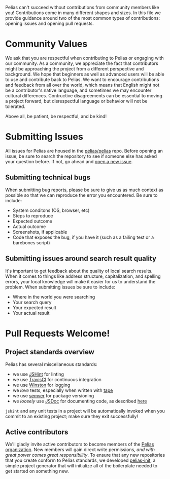 Pelias can't succeed without contributions from community members like you! Contributions come in many different shapes and sizes. In this file we provide guidance around two of the most common types of contributions: opening issues and opening pull requests.

# Community Values 

We ask that you are respectful when contributing to Pelias or engaging with our community. As a community, we appreciate the fact that contributors might be approaching the project from a different perspective and background. We hope that beginners as well as advanced users will be able to use and contribute back to Pelias. We want to encourage contributions and feedback from all over the world, which means that English might not be a contributor's native language, and sometimes we may encounter cultural differences. Contructive disagreements can be essential to moving a project forward, but disrespectful language or behavior will not be tolerated. 

Above all, be patient, be respectful, and be kind!

# Submitting Issues

All issues for Pelias are housed in the [pelias/pelias](https://github.com/pelias/pelias) repo. Before opening an issue, be sure to search the repository to see if someone else has asked your question before. If not, go ahead and [open a new issue](https://github.com/pelias/pelias/issues/new).

## Submitting technical bugs

When submitting bug reports, please be sure to give us as much context as possible so that we can reproduce the error you encountered. Be sure to include:
- System conditons (OS, browser, etc)
- Steps to reproduce
- Expected outcome
- Actual outcome
- Screenshots, if applicable
- Code that exposes the bug, if you have it (such as a failing test or a barebones script)

## Submitting issues around search result quality

It's important to get feedback about the quality of local search results. When it comes to things like address structure, capitalization, and spelling errors, your local knowledge will make it easier for us to understand the problem. When submitting issues be sure to include:
- Where in the world you were searching
- Your search query
- Your expected result
- Your actual result


# Pull Requests Welcome!

## Project standards overview

Pelias has several miscellaneous standards:

- we use [JSHint](http://jshint.com/docs/) for linting
- we use [TravisCI](https://travis-ci.org/) for continuous integration
- we use [Winston](https://www.npmjs.com/package/winston) for logging
- we *love* tests, especially when written with [tape](https://github.com/substack/tape)
- we use [semver](http://semver.org/) for package versioning
- we *loosely* use [JSDoc](http://usejsdoc.org/index.html) for documenting code, as described [here](in_code_documentation_guidelines.md)

`jshint` and any unit tests in a project will be automatically invoked when you commit to an existing project; make
sure they exit successfully!

## Active contributors

We'll gladly invite active contributors to become members of the [Pelias organization](https://github.com/pelias). New
members will gain direct write permissions, *and with great power comes great responsibility*. To ensure that any new
repositories that you create conform to Pelias standards, we developed [pelias-init](https://github.com/pelias/init), a
simple project generator that will initialize all of the boilerplate needed to get started on something new.
